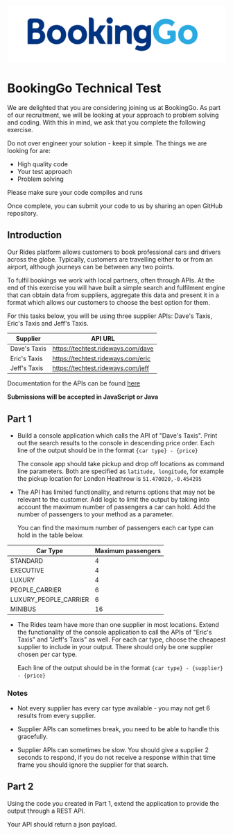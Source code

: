 ![logo](logo.png)

# BookingGo Technical Test

We are delighted that you are considering joining us at BookingGo. As part of our recruitment, we will be looking at your approach to problem solving and coding.  With this in mind, we ask that you complete the following exercise.

Do not over engineer your solution - keep it simple. The things we are looking for are:
* High quality code
* Your test approach
* Problem solving

Please make sure your code compiles and runs

Once complete, you can submit your code to us by sharing an open GitHub repository.

## Introduction

Our Rides platform allows customers to book professional cars and drivers across the globe. Typically, customers are travelling either to or from an airport, although journeys can be between any two points.

To fulfil bookings we work with local partners, often through APIs. At the end of this exercise you will have built a simple search and fulfilment engine that can obtain data from suppliers, aggregate this data and present it in a format which allows our customers to choose the best option for them.

For this tasks below, you will be using three supplier APIs: Dave's Taxis, Eric's Taxis and Jeff's Taxis.

| Supplier | API URL |
| - | - |
| Dave's Taxis | https://techtest.rideways.com/dave |
| Eric's Taxis | https://techtest.rideways.com/eric |
| Jeff's Taxis | https://techtest.rideways.com/jeff |

Documentation for the APIs can be found [here](api.md)

**Submissions will be accepted in JavaScript or Java**

## Part 1

* Build a console application which calls the API of "Dave's Taxis". Print out the search results to the console in descending price order. Each line of the output should be in the format `{car type} - {price}`

    The console app should take pickup and drop off locations as command line parameters. Both are specified as `latitude, longitude`, for example the pickup location for London Heathrow is `51.470020,-0.454295`

* The API has limited functionality, and returns options that may not be relevant to the customer. Add logic to limit the output by taking into account the maximum number of passengers a car can hold. Add the number of passengers to your method as a parameter. 
    
    You can find the maximum number of passengers each car type can hold in the table below.

| Car Type | Maximum passengers |
| - | - |
| STANDARD | 4 |
| EXECUTIVE | 4 |
| LUXURY | 4 |
| PEOPLE_CARRIER | 6 |
| LUXURY_PEOPLE_CARRIER | 6 |
| MINIBUS | 16 |

* The Rides team have more than one supplier in most locations. Extend the functionality of the console application to call the APIs of "Eric's Taxis" and "Jeff's Taxis" as well. For each car type, choose the cheapest supplier to include in your output. There should only be one supplier chosen per car type.

    Each line of the output should be in the format `{car type} - {supplier} - {price}`

### Notes

* Not every supplier has every car type available - you may not get 6 results from every supplier.

* Supplier APIs can sometimes break, you need to be able to handle this gracefully.

* Supplier APIs can sometimes be slow. You should give a supplier 2 seconds to respond, if you do not receive a response within that time frame you should ignore the supplier for that search.

## Part 2
Using the code you created in Part 1, extend the application to provide the output through a REST API. 

Your API should return a json payload.
